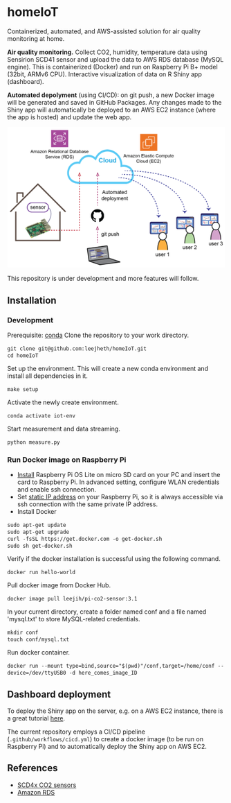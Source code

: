 # homeIoT

Containerized, automated, and AWS-assisted solution for air quality monitoring at home.

**Air quality monitoring.** Collect CO2, humidity, temperature data using Sensirion SCD41 sensor and upload the data to AWS RDS database (MySQL engine). This is containerized (Docker) and run on Raspberry Pi B+ model (32bit, ARMv6 CPU). Interactive visualization of data on R Shiny app (dashboard).

**Automated depolyment** (using CI/CD): on git push, a new Docker image will be generated and saved in GitHub Packages. Any changes made to the Shiny app will automatically be deployed to an AWS EC2 instance (where the app is hosted) and update the web app. 

![diagram](doc/homeiot-01.png)

This repository is under development and more features will follow.

## Installation
### Development
Prerequisite: [conda](https://docs.conda.io/projects/conda/en/stable/user-guide/install/index.html)
Clone the repository to your work directory.
```
git clone git@github.com:leejheth/homeIoT.git
cd homeIoT
```

Set up the environment. This will create a new conda environment and install all dependencies in it.
```
make setup
```

Activate the newly create environment.
```
conda activate iot-env
```

Start measurement and data streaming.
```
python measure.py
```

### Run Docker image on Raspberry Pi
* [Install](https://www.raspberrypi.com/software/) Raspberry Pi OS Lite on micro SD card on your PC and insert the card to Raspberry Pi. In advanced setting, configure WLAN credentials and enable ssh connection.
* Set [static IP address](https://www.makeuseof.com/raspberry-pi-set-static-ip/) on your Raspberry Pi, so it is always accessible via ssh connection with the same private IP address.
* Install Docker
```
sudo apt-get update
sudo apt-get upgrade
curl -fsSL https://get.docker.com -o get-docker.sh
sudo sh get-docker.sh
```
Verify if the docker installation is successful using the following command.
```
docker run hello-world
```

Pull docker image from Docker Hub.
```
docker image pull leejih/pi-co2-sensor:3.1
```

In your current directory, create a folder named conf and a file named 'mysql.txt' to store MySQL-related credentials.
```
mkdir conf
touch conf/mysql.txt
```

Run docker container.
```
docker run --mount type=bind,source="$(pwd)"/conf,target=/home/conf --device=/dev/ttyUSB0 -d here_comes_image_ID
```

## Dashboard deployment

To deploy the Shiny app on the server, e.g. on a AWS EC2 instance, there is a great tutorial [here](https://www.charlesbordet.com/en/guide-shiny-aws/#what-should-you-expect-from-this-guide).

The current repository employs a CI/CD pipeline (`.github/workflows/cicd.yml`) to create a docker image (to be run on Raspberry Pi) and to automatically deploy the Shiny app on AWS EC2.

## References
* [SCD4x CO2 sensors](https://developer.sensirion.com/sensirion-products/scd4x-co2-sensors/)
* [Amazon RDS](https://aws.amazon.com/rds/)
